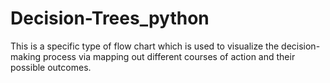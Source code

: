 # Decision-Trees_python
This is a specific type of flow chart which is used to visualize the decision-making process 
via mapping out different courses of action and their possible outcomes.
